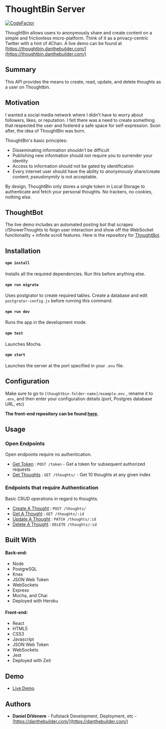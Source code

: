 # ThoughtBin Server

[![CodeFactor](https://www.codefactor.io/repository/github/dannydi12/thoughtbin-server/badge)](https://www.codefactor.io/repository/github/dannydi12/thoughtbin-server)

ThoughtBin allows users to anonymously share and create content on a simple and frictionless micro-platform. Think of it as a privacy-centric Twitter with a hint of 4Chan. A live demo can be found at [https://thoughtbin.danthebuilder.com/](https://thoughtbin.danthebuilder.com/)

## Summary
This API provides the means to create, read, update, and delete thoughts as a user on Thoughtbin.

## Motivation

I wanted a social media network where I didn't have to worry about followers, likes, or reputation. I felt there was a need to create something that respected the user and fostered a safe space for self-expression. Soon after, the idea of ThoughtBin was born. 

ThoughtBin's basic principles:

* Disseminating information shouldn’t be difficult
* Publishing new information should not require you to surrender your identity
* Access to information should not be gated by identification
* Every internet user should have the ability to *anonymously* share/create content; *pseudonymity* is not acceptable.

By design, ThoughtBin only stores a single token in Local Storage to authenticate and fetch your personal thoughts. No trackers, no cookies, nothing else.

## ThoughtBot

The live demo includes an automated posting bot that scrapes r/ShowerThoughts to feign user interaction and show off the WebSocket functionality + infinite scroll features. Here is the repository for [ThoughtBot](https://github.com/dannydi12/thoughtbin-bot).

## Installation

#### `npm install`

Installs all the required dependencies. Run this before anything else.

#### `npm run migrate`

Uses postgrator to create required tables. Create a database and edit `postgrator-config.js`  before running this command.

#### `npm run dev`

Runs the app in the development mode.

#### `npm test`

Launches Mocha.

#### `npm start`

Launches the server at the port specified in your `.env` file.

## Configuration

Make sure to go to `[thoughtbin-folder-name]/example.env` , rename it to `.env`, and then enter your configuration details (port, Postgres database URL, etc)

**The front-end repository can be found [here](https://github.com/dannydi12/thoughtbin-client).**

## Usage

### Open Endpoints

Open endpoints require no authentication.

* [Get Token](docs/token.md) : `POST /token` - Get a token for subsequent authorized requests
* [Get Thoughts](docs/thoughts/get.md) : `GET /thoughts/` - Get 10 thoughts at any given index

### Endpoints that require Authentication

Basic CRUD operations in regard to thoughts.

* [Create A Thought](docs/thoughts/post.md) : `POST /thoughts/` 
* [Get A Thought](docs/thoughts/id/get.md) : `GET /thoughts/:id`
* [Update A Thought](docs/thoughts/id/patch.md) : `PATCH /thoughts/:id`
* [Delete A Thought](docs/thoughts/id/delete.md) : `DELETE /thoughts/:id`


## Built With

#### Back-end:

* Node
* PostgreSQL
* Knex
* JSON Web Token
* WebSockets
* Express
* Mocha, and Chai
* Deployed with Heroku

#### Front-end:

* React
* HTML5
* CSS3
* Javascript
* JSON Web Token
* WebSockets
* Jest
* Deployed with Zeit

## Demo

- [Live Demo](https://thoughtbin.danthebuilder.como/)

## Authors

* **Daniel DiVenere** - Fullstack Development, Deployment, etc - [https://danthebuilder.com/](https://danthebuilder.com/)
